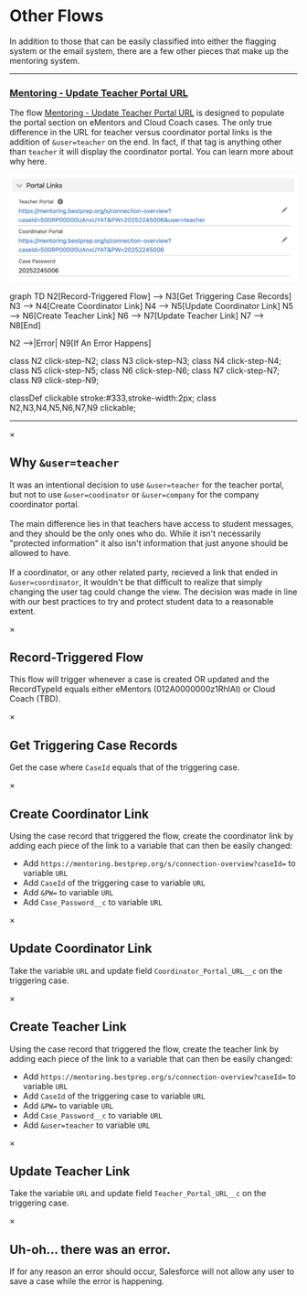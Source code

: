 # Other Flows

In addition to those that can be easily classified into either the flagging system or the email system, there are a few other pieces that make up the mentoring system. 

---

### [Mentoring - Update Teacher Portal URL](https://bestprep.lightning.force.com/lightning/r/FlowRecord/2aFRP000000547p2AA/view)

The flow [Mentoring - Update Teacher Portal URL](https://bestprep.lightning.force.com/lightning/r/FlowRecord/2aFRP000000547p2AA/view) is designed to populate the portal section on eMentors and Cloud Coach cases. The only true difference in the URL for teacher versus coordinator portal links is the addition of <code>&user=teacher</code> on the end. In fact, if that tag is anything other than <code>teacher</code> it will display the coordinator portal. <a class="click-step-why">You can learn more about why here.</a>

![Case Portal Links Screenshot](../../images/mentoring/case_portal_links.jpg)

<div class="mermaid"> 
graph TD
  N2[Record-Triggered Flow] --> N3[Get Triggering Case Records]
  N3 --> N4[Create Coordinator Link]
  N4 --> N5[Update Coordinator Link]
  N5 --> N6[Create Teacher Link]
  N6 --> N7[Update Teacher Link]
  N7 --> N8[End]
  
  N2 -->|Error| N9[If An Error Happens]

  class N2 click-step-N2;
  class N3 click-step-N3;
  class N4 click-step-N4;
  class N5 click-step-N5;
  class N6 click-step-N6;
  class N7 click-step-N7;
  class N9 click-step-N9;

  classDef clickable stroke:#333,stroke-width:2px;
  class N2,N3,N4,N5,N6,N7,N9 clickable;

</div>

---


<div id="modal-step-why" class="custom-modal">
  <div class="custom-modal-content">
    <span class="custom-modal-close" onclick="closeModal('modal-step-why')">&times;</span>
    <h2>Why <code>&user=teacher</code></h2>
    <p>It was an intentional decision to use <code>&user=teacher</code> for the teacher portal, but not to use <code>&user=coodinator</code> or <code>&user=company</code> for the company coordinator portal.<br><br>The main difference lies in that teachers have access to student messages, and they should be the only ones who do. While it isn't necessarily "protected information" it also isn't information that just anyone should be allowed to have.<br><br>If a coordinator, or any other related party, recieved a link that ended in <code>&user=coordinator</code>, it wouldn't be that difficult to realize that simply changing the user tag could change the view. The decision was made in line with our best practices to try and protect student data to a reasonable extent.</p>
  </div>
</div>

<div id="modal-step-N2" class="custom-modal">
  <div class="custom-modal-content">
    <span class="custom-modal-close" onclick="closeModal('modal-step-N2')">&times;</span>
    <h2>Record-Triggered Flow</h2>
    <p>This flow will trigger whenever a case is created OR updated and the RecordTypeId equals either eMentors (012A0000000z1RhIAI) or Cloud Coach (TBD).</p>
  </div>
</div>

<div id="modal-step-N3" class="custom-modal">
  <div class="custom-modal-content">
    <span class="custom-modal-close" onclick="closeModal('modal-step-N3')">&times;</span>
    <h2>Get Triggering Case Records</h2>
    <p>Get the case where <code>CaseId</code> equals that of the triggering case.</p>
  </div>
</div>

<div id="modal-step-N4" class="custom-modal">
  <div class="custom-modal-content">
    <span class="custom-modal-close" onclick="closeModal('modal-step-N4')">&times;</span>
    <h2>Create Coordinator Link</h2>
    <p>Using the case record that triggered the flow, create the coordinator link by adding each piece of the link to a variable that can then be easily changed:</p>
    <ul>
      <li>Add <code>https://mentoring.bestprep.org/s/connection-overview?caseId=</code> to variable <code>URL</code></li>
      <li>Add <code>CaseId</code> of the triggering case to variable <code>URL</code></li>
      <li>Add <code>&PW=</code> to variable <code>URL</code></li>
      <li>Add <code>Case_Password__c</code> to variable <code>URL</code></li>
    </ul>
  </div>
</div>

<div id="modal-step-N5" class="custom-modal">
  <div class="custom-modal-content">
    <span class="custom-modal-close" onclick="closeModal('modal-step-N5')">&times;</span>
    <h2>Update Coordinator Link</h2>
    <p>Take the variable <code>URL</code> and update field <code>Coordinator_Portal_URL__c</code> on the triggering case.</p>
  </div>
</div>

<div id="modal-step-N6" class="custom-modal">
  <div class="custom-modal-content">
    <span class="custom-modal-close" onclick="closeModal('modal-step-N6')">&times;</span>
    <h2>Create Teacher Link</h2>
    <p>Using the case record that triggered the flow, create the teacher link by adding each piece of the link to a variable that can then be easily changed:</p>
    <ul>
      <li>Add <code>https://mentoring.bestprep.org/s/connection-overview?caseId=</code> to variable <code>URL</code></li>
      <li>Add <code>CaseId</code> of the triggering case to variable <code>URL</code></li>
      <li>Add <code>&PW=</code> to variable <code>URL</code></li>
      <li>Add <code>Case_Password__c</code> to variable <code>URL</code></li>
      <li>Add <code>&user=teacher</code> to variable <code>URL</code></li>
    </ul>
  </div>
</div>


<div id="modal-step-N7" class="custom-modal">
  <div class="custom-modal-content">
    <span class="custom-modal-close" onclick="closeModal('modal-step-N7')">&times;</span>
    <h2>Update Teacher Link</h2>
    <p>Take the variable <code>URL</code> and update field <code>Teacher_Portal_URL__c</code> on the triggering case.</p>
  </div>
</div>

<div id="modal-step-N9" class="custom-modal">
  <div class="custom-modal-content">
    <span class="custom-modal-close" onclick="closeModal('modal-step-N9')">&times;</span>
    <h2>Uh-oh... there was an error.</h2>
    <p>If for any reason an error should occur, Salesforce will not allow any user to save a case while the error is happening.</p>
  </div>
</div>